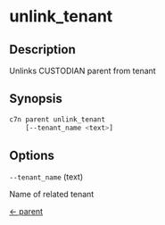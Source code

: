 # unlink_tenant

## Description

Unlinks CUSTODIAN parent from tenant

## Synopsis

```bash
c7n parent unlink_tenant
    [--tenant_name <text>]
```

## Options

`--tenant_name` (text) 

Name of related tenant


[← parent](./index.md)